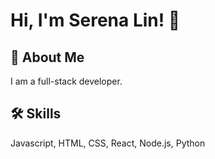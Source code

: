 
# Hi, I'm Serena Lin! 👋

  
## 🚀 About Me

I am a full-stack developer.
  
## 🛠 Skills
Javascript, HTML, CSS, React, Node.js, Python
